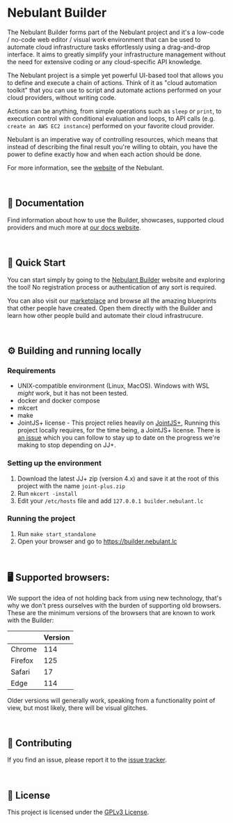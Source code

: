 Nebulant Builder
============

The Nebulant Builder forms part of the Nebulant project and it's a low-code /
no-code web editor / visual work environment that can be used to automate cloud
infrastructure tasks effortlessly using a drag-and-drop interface. It aims to
greatly simplify your infrastructure management without the need for extensive
coding or any cloud-specific API knowledge.

The Nebulant project is a simple yet powerful UI-based tool that allows you to
define and execute a chain of actions. Think of it as "cloud automation
toolkit" that you can use to script and automate actions performed on your cloud
providers, without writing code.

Actions can be anything, from simple operations such as `sleep` or `print`, to
execution control with conditional evaluation and loops, to API calls (e.g.
`create an AWS EC2 instance`) performed on your favorite cloud provider.

Nebulant is an imperative way of controlling resources, which means that instead
of describing the final result you're willing to obtain, you have the power to
define exactly how and when each action should be done.

For more information, see the [website](https://nebulant.app) of the Nebulant.

<br />

📖 Documentation
--------------------------------------------------------------------------------

Find information about how to use the Builder, showcases, supported cloud
providers and much more at
[our docs website](https://nebulant.app/docs/builder/).

<br />

🏁 Quick Start
--------------------------------------------------------------------------------

You can start simply by going to the
[Nebulant Builder](https://builder.nebulant.app) website and exploring the tool!
No registration process or authentication of any sort is required.

You can also visit our [marketplace](https://marketplace.nebulant.app) and
browse all the amazing blueprints that other people have created. Open them
directly with the Builder and learn how other people build and automate their
cloud infrastrucure.

<br />

⚙️ Building and running locally
--------------------------------------------------------------------------------

### Requirements

* UNIX-compatible environment (Linux, MacOS). Windows with WSL *might* work, but
it has not been tested.
* docker and docker compose
* mkcert
* make
* JointJS+ license - This project relies heavily on [JointJS+](https://www.jointjs.com/), Running
this project locally requires, for the time being, a JointJS+ license. There is
[an issue](https://github.com/Develatio/nebulant-builder/issues/1) which you can
follow to stay up to date on the progress we're making to stop depending on JJ+.

### Setting up the environment

1. Download the latest JJ+ zip (version 4.x) and save it at the root of this
project with the name `joint-plus.zip`
2. Run `mkcert -install`
3. Edit your `/etc/hosts` file and add `127.0.0.1 builder.nebulant.lc`

### Running the project

1. Run `make start_standalone`
2. Open your browser and go to https://builder.nebulant.lc

<br />

🖥️ Supported browsers:
--------------------------------------------------------------------------------

We support the idea of not holding back from using new technology, that's why we
don't press ourselves with the burden of supporting old browsers. These are the
minimum versions of the browsers that are known to work with the Builder:

|          | Version |
| -------- | ------- |
| Chrome   | 114     |
| Firefox  | 125     |
| Safari   | 17      |
| Edge     | 114     |

Older versions will generally work, speaking from a functionality point of view,
but most likely, there will be visual glitches.

<br />

🫡 Contributing
--------------------------------------------------------------------------------

If you find an issue, please report it to the
[issue tracker](https://github.com/develatio/nebulant-builder/issues/new).

<br />

📑 License
--------------------------------------------------------------------------------

This project is licensed under the
[GPLv3 License](https://opensource.org/license/gpl-3-0).
